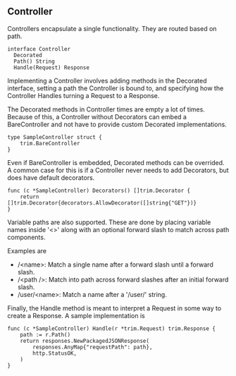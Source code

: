 ## Controller

Controllers encapsulate a single functionality. They are routed based on path.

```
interface Controller
  Decorated
  Path() String
  Handle(Request) Response
```

Implementing a Controller involves adding methods in the Decorated interface,
setting a path the Controller is bound to, and specifying how the Controller
Handles turning a Request to a Response.

The Decorated methods in Controller times are empty a lot of times. Because of
this, a Controller without Decorators can embed a BareController and not have to
provide custom Decorated implementations.

```
type SampleController struct {
	trim.BareController
}
```

Even if BareController is embedded, Decorated methods can be overrided. A common
case for this is if a Controller never needs to add Decorators, but does have
default decorators.

```
func (c *SampleController) Decorators() []trim.Decorator {
	return []trim.Decorator{decorators.AllowDecorator([]string{"GET"})}
}
```

Variable paths are also supported. These are done by placing variable names
inside '<>' along with an optional forward slash to match across path
components.

Examples are

* /\<name\>: Match a single name after a forward slash until a forward slash.
* /\<path /\>: Match into path across forward slashes after an initial forward
  slash.
* /user/\<name\>: Match a name after a '/user/' string.

Finally, the Handle method is meant to interpret a Request in some way to create
a Response. A sample implementation is

```
func (c *SampleController) Handle(r *trim.Request) trim.Response {
	path := r.Path()
	return responses.NewPackagedJSONResponse(
		responses.AnyMap{"requestPath": path},
		http.StatusOK,
	)
}
```
